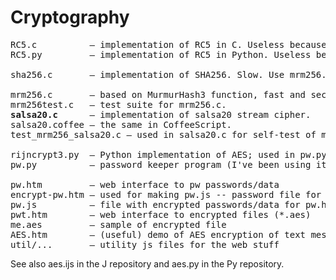 # Cryptography

<pre>
RC5.c          — implementation of RC5 in C. Useless because RC5 is patented.  
RC5.py         — implementation of RC5 in Python. Useless because RC5 is patented.  

sha256.c       — implementation of SHA256. Slow. Use mrm256.c instead.

mrm256.c       — based on MurmurHash3 function, fast and secure enough.  
mrm256test.c   — test suite for mrm256.c.  
<b>salsa20.c</b>      — implementation of salsa20 stream cipher.  
salsa20.coffee — the same in CoffeeScript.  
test_mrm256_salsa20.c — used in salsa20.c for self-test of mrm256 and salsa20.  

rijncrypt3.py  — Python implementation of AES; used in pw.py.  
pw.py          — password keeper program (I've been using it for many years :)  

pw.htm         — web interface to pw passwords/data  
encrypt-pw.htm — used for making pw.js -- password file for pw.htm  
pw.js          — file with encrypted passwords/data for pw.htm  
pwt.htm        — web interface to encrypted files (*.aes)  
me.aes         — sample of encrypted file  
AES.htm        — (useful) demo of AES encryption of text messages  
util/...       — utility js files for the web stuff  
</pre>
See also aes.ijs in the J repository and aes.py in the Py repository.  
